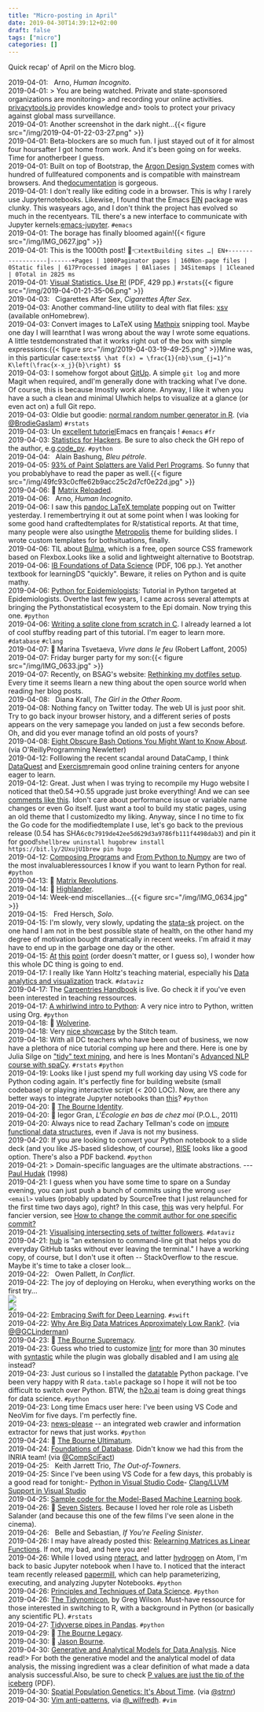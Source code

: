 ```yaml
---
title: "Micro-posting in April"
date: 2019-04-30T14:39:12+02:00
draft: false
tags: ["micro"]
categories: []
---
```


Quick recap' of April on the Micro blog.

<!--more-->

<a href="#" style="text-decoration: none;">2019-04-01</a>: <a href="https://itunes.apple.com/fr/album/human-incognito/1171932077" type="application/rss+xml" class="iconfont icon-music" title="rss"></a> &nbsp; Arno, _Human Incognito_.<br>
<a href="#" style="text-decoration: none;">2019-04-01</a>: > You are being watched. Private and state-sponsored organizations are monitoring> and recording your online activities. [privacytools.io](https://www.privacytools.io/#top) provides knowledge and> tools to protect your privacy against global mass surveillance.<br>
<a href="#" style="text-decoration: none;">2019-04-01</a>: Another screenshot in the dark night...{{< figure src="/img/2019-04-01-22-03-27.png" >}}<br>
<a href="#" style="text-decoration: none;">2019-04-01</a>: Beta-blockers are so much fun. I just stayed out of it for almost four hoursafter I got home from work. And it's been going on for weeks. Time for anotherbeer I guess.<br>
<a href="#" style="text-decoration: none;">2019-04-01</a>: Built on top of Bootstrap, the [Argon Design System](https://github.com/creativetimofficial/argon-design-system/blob/master/README.md) comes with hundred of fullfeatured components and is compatible with mainstream browsers. And the[documentation](https://demos.creative-tim.com/argon-design-system/docs/getting-started/overview.html) is gorgeous.<br>
<a href="#" style="text-decoration: none;">2019-04-01</a>: I don't really like editing code in a browser. This is why I rarely use Jupyternotebooks. Likewise, I found that the Emacs [EIN](https://github.com/tkf/emacs-ipython-notebook) package was clunky. This wasyears ago, and I don't think the project has evolved so much in the recentyears. TIL there's a new interface to communicate with Jupyter kernels:[emacs-jupyter](https://github.com/dzop/emacs-jupyter). `#emacs`<br>
<a href="#" style="text-decoration: none;">2019-04-01</a>: The borage has finally bloomed again!{{< figure src="/img/IMG_0627.jpg" >}}<br>
<a href="#" style="text-decoration: none;">2019-04-01</a>: This is the 1000th post! 💪👈`textBuilding sites …| EN+------------------|------+Pages | 1000Paginator pages | 160Non-page files | 0Static files | 617Processed images | 0Aliases | 34Sitemaps | 1Cleaned | 0Total in 2825 ms`<br>
<a href="#" style="text-decoration: none;">2019-04-01</a>: [Visual Statistics. Use R!](https://cran.r-project.org/doc/contrib/Shipunov-visual%5Fstatistics.pdf) (PDF, 429 pp.) `#rstats`{{< figure src="/img/2019-04-01-21-35-06.png" >}}<br>
<a href="#" style="text-decoration: none;">2019-04-03</a>: <a href="https://itunes.apple.com/fr/album/cigarettes-after-sex/121540895" type="application/rss+xml" class="iconfont icon-music" title="rss"></a> &nbsp; Cigarettes After Sex, _Cigarettes After Sex_.<br>
<a href="#" style="text-decoration: none;">2019-04-03</a>: Another command-line utility to deal with flat files: [xsv](https://github.com/BurntSushi/xsv) (available onHomebrew).<br>
<a href="#" style="text-decoration: none;">2019-04-03</a>: Convert images to LaTeX using [Mathpix](https://mathpix.com) snipping tool. Maybe one day I will learnthat I was wrong about the way I wrote some equations. A little testdemonstrated that it works right out of the box with simple expressions:{{< figure src="/img/2019-04-03-19-49-25.png" >}}Mine was, in this particular case:`text$$ \hat f(x) = \frac{1}{nb}\sum_{j=1}^n K\left(\frac{x-x_j}{b}\right) $$`<br>
<a href="#" style="text-decoration: none;">2019-04-03</a>: I somehow forgot about [GitUp](https://gitup.co). A simple `git log` and more Magit when required, andI'm generally done with tracking what I've done. Of course, this is because Imostly work alone. Anyway, I like it when you have a such a clean and minimal UIwhich helps to visualize at a glance (or even act on) a full Git repo.<br>
<a href="#" style="text-decoration: none;">2019-04-03</a>: Oldie but goodie: [normal random number generator in R](https://stat.ethz.ch/pipermail/r-devel/2006-May/037527.html). (via [@BrodieGaslam](https://twitter.com/BrodieGaslam/status/1113204074919419905)) `#rstats`<br>
<a href="#" style="text-decoration: none;">2019-04-03</a>: Un [excellent tutoriel](http://frougon.net/writings/emacs-tut/index.html)Emacs en français ! `#emacs` `#fr`<br>
<a href="#" style="text-decoration: none;">2019-04-03</a>: [Statistics for Hackers](http://christopherroach.com/articles/statistics-for-hackers/). Be sure to also check the GH repo of the author, e.g.[code_py](https://github.com/chrisalbon/code%5Fpy). `#python`<br>
<a href="#" style="text-decoration: none;">2019-04-04</a>: <a href="https://itunes.apple.com/fr/album/bleu-p%C3%A9trole/275346103" type="application/rss+xml" class="iconfont icon-music" title="rss"></a> &nbsp; Alain Bashung, _Bleu pétrole_.<br>
<a href="#" style="text-decoration: none;">2019-04-05</a>: [93% of Paint Splatters are Valid Perl Programs](http://colinm.org/sigbovik/). So funny that you probablyhave to read the paper as well.{{< figure src="/img/49fc93c0cffe62b9acc25c2d7cf0e22d.jpg" >}}<br>
<a href="#" style="text-decoration: none;">2019-04-06</a>: &#127909; [Matrix Reloaded](https://www.imdb.com/title/tt0234215/).<br>
<a href="#" style="text-decoration: none;">2019-04-06</a>: <a href="https://itunes.apple.com/fr/album/human-incognito/1171932077" type="application/rss+xml" class="iconfont icon-music" title="rss"></a> &nbsp; Arno, _Human Incognito_.<br>
<a href="#" style="text-decoration: none;">2019-04-06</a>: I saw this [pandoc LaTeX template](https://github.com/Wandmalfarbe/pandoc-latex-template/blob/master/README.md) popping out on Twitter yesterday. I remembertrying it out at some point when I was looking for some good hand craftedtemplates for R/statistical reports. At that time, many people were also usingthe [Metropolis](https://github.com/matze/mtheme) theme for building slides. I wrote custom templates for bothsituations, finally.<br>
<a href="#" style="text-decoration: none;">2019-04-06</a>: TIL about [Bulma](https://bulma.io), which is a free, open source CSS framework based on Flexbox.Looks like a solid and lightweight alternative to Bootstrap.<br>
<a href="#" style="text-decoration: none;">2019-04-06</a>: [IB Foundations of Data Science](https://www.cl.cam.ac.uk/teaching/1819/DataSci/notes0.pdf) (PDF, 106 pp.). Yet another textbook for learningDS "quickly". Beware, it relies on Python and is quite mathy.<br>
<a href="#" style="text-decoration: none;">2019-04-06</a>: [Python for Epidemiologists](https://github.com/pzivich/Python-for-Epidemiologists): Tutorial in Python targeted at Epidemiologists. Overthe last few years, I came across several attempts at bringing the Pythonstatistical ecosystem to the Epi domain. Now trying this one. `#python`<br>
<a href="#" style="text-decoration: none;">2019-04-06</a>: [Writing a sqlite clone from scratch in C](https://cstack.github.io/db%5Ftutorial/). I already learned a lot of cool stuffby reading part of this tutorial. I'm eager to learn more. `#database` `#clang`<br>
<a href="#" style="text-decoration: none;">2019-04-07</a>: &#x1f4d6; Marina Tsvetaeva, _Vivre dans le feu_ (Robert Laffont, 2005)<br>
<a href="#" style="text-decoration: none;">2019-04-07</a>: Friday burger party for my son:{{< figure src="/img/IMG_0633.jpg" >}}<br>
<a href="#" style="text-decoration: none;">2019-04-07</a>: Recently, on BSAG's website: [Rethinking my dotfiles setup](https://www.rousette.org.uk/archives/rethinking-my-dotfiles-setup/). Every time it seems Ilearn a new thing about the open source world when reading her blog posts.<br>
<a href="#" style="text-decoration: none;">2019-04-08</a>: <a href="https://itunes.apple.com/fr/album/the-girl-in-the-other-room/958763833" type="application/rss+xml" class="iconfont icon-music" title="rss"></a> &nbsp; Diana Krall, _The Girl in the Other Room_.<br>
<a href="#" style="text-decoration: none;">2019-04-08</a>: Nothing fancy on Twitter today. The web UI is just poor shit. Try to go back inyour browser history, and a different series of posts appears on the very samepage you landed on just a few seconds before. Oh, and did you ever manage tofind an old posts of yours?<br>
<a href="#" style="text-decoration: none;">2019-04-08</a>: [Eight Obscure Bash Options You Might Want to Know About](https://zwischenzugs.com/2019/04/03/eight-obscure-bash-options-you-might-want-to-know-about). (via O'ReillyProgramming Newletter)<br>
<a href="#" style="text-decoration: none;">2019-04-12</a>: Folllowing the recent scandal around DataCamp, I think [DataQuest](https://www.dataquest.io) and [Exercism](https://exercism.io)remain good online training centers for anyone eager to learn.<br>
<a href="#" style="text-decoration: none;">2019-04-12</a>: Great. Just when I was trying to recompile my Hugo website I noticed that the0.54->0.55 upgrade just broke everything! And we can see [comments like this](https://github.com/gohugoio/hugo/issues/4117#issuecomment-475810894). Idon't care about performance issue or variable name changes or even Go itself. Ijust want a tool to build my static pages, using an old theme that I customizedto my liking. Anyway, since I no time to fix the Go code for the modifiedtemplate I use, let's go back to the previous release (0.54 has SHA`6c0c7919de42ee5d629d3a9786fb111f4498dab3`) and pin it for good!`shellbrew uninstall hugobrew install https://bit.ly/2UxujU1brew pin hugo`<br>
<a href="#" style="text-decoration: none;">2019-04-12</a>: [Composing Programs](http://www.composingprograms.com) and [From Python to Numpy](http://www.labri.fr/perso/nrougier/from-python-to-numpy/) are two of the most invaluableressources I know if you want to learn Python for real. `#python`<br>
<a href="#" style="text-decoration: none;">2019-04-13</a>: &#127909; [Matrix Revolutions](https://en.wikipedia.org/wiki/The_Matrix_Revolutions).<br>
<a href="#" style="text-decoration: none;">2019-04-14</a>: &#127909; [Highlander](<https://en.wikipedia.org/wiki/Highlander_(film)>).<br>
<a href="#" style="text-decoration: none;">2019-04-14</a>: Week-end miscellanies...{{< figure src="/img/IMG_0634.jpg" >}}<br>
<a href="#" style="text-decoration: none;">2019-04-15</a>: <a href="https://itunes.apple.com/fr/album/solo/1011585685" type="application/rss+xml" class="iconfont icon-music" title="rss"></a> &nbsp; Fred Hersch, _Solo_.<br>
<a href="#" style="text-decoration: none;">2019-04-15</a>: I'm slowly, very slowly, updating the [stata-sk](/articles/stata-sk/) project. on the one hand I am not in the best possible state of health, on the other hand my degree of motivation bought dramatically in recent weeks. I'm afraid it may have to end up in the garbage one day or the other.<br>
<a href="#" style="text-decoration: none;">2019-04-15</a>: [At](https://twitter.com/CMastication/status/1117235956560662528) [this](http://third-bit.com/2019/04/15/an-exchange-with-datacamp.html) [point](https://twitter.com/noamross/status/1116667602741485571) (order doesn't matter, or I guess so), I wonder how this whole DC thing is going to end.<br>
<a href="#" style="text-decoration: none;">2019-04-17</a>: I really like Yann Holtz's teaching material, especially his [Data analytics and visualization](https://www.yan-holtz.com/teaching) track. `#dataviz`<br>
<a href="#" style="text-decoration: none;">2019-04-17</a>: The [Carpentries Handbook](https://docs.carpentries.org) is live. Go check it if you've even been interested in teaching ressources.<br>
<a href="#" style="text-decoration: none;">2019-04-17</a>: [A whirlwind intro to Python](https://github.com/Gastove/pythonathon): A very nice intro to Python, written using Org. `#python`<br>
<a href="#" style="text-decoration: none;">2019-04-18</a>: &#127909; [Wolverine](https://www.imdb.com/title/tt1430132/).<br>
<a href="#" style="text-decoration: none;">2019-04-18</a>: Very [nice showcase](https://algorithms-tour.stitchfix.com/#recommendation-systems) by the Stitch team.<br>
<a href="#" style="text-decoration: none;">2019-04-18</a>: With all DC teachers who have been out of business, we now have a plethora of nice tutorial comping up here and there. Here is one by Julia Silge on ["tidy" text mining](https://github.com/juliasilge/deming2018), and here is Ines Montani's [Advanced NLP course with spaCy](https://github.com/ines/spacy-course). `#rstats` `#python`<br>
<a href="#" style="text-decoration: none;">2019-04-19</a>: Looks like I just spend my full working day using VS code for Python coding again. It's perfectly fine for building website (small codebase) or playing interactive script (< 200 LOC). Now, are there any better ways to integrate Jupyter notebooks than [this](https://code.visualstudio.com/docs/python/jupyter-support)? `#python`<br>
<a href="#" style="text-decoration: none;">2019-04-20</a>: &#127909; [The Bourne Identity](<https://en.wikipedia.org/wiki/The_Bourne_Identity_(2002_film)>).<br>
<a href="#" style="text-decoration: none;">2019-04-20</a>: &#x1f4d6; Iegor Gran, _L'Écologie en bas de chez moi_ (P.O.L., 2011)<br>
<a href="#" style="text-decoration: none;">2019-04-20</a>: Always nice to read Zachary Tellman's code on [impure functional data structures](https://github.com/lacuna/bifurcan), even if Java is not my business.<br>
<a href="#" style="text-decoration: none;">2019-04-20</a>: If you are looking to convert your Python notebook to a slide deck (and you like JS-based slideshow, of course), [RISE](https://damianavila.github.io/RISE/) looks like a good option. There's also a PDF backend. `#python`<br>
<a href="#" style="text-decoration: none;">2019-04-21</a>: > Domain-specific languages are the ultimate abstractions. --- [Paul Hudak](https://felleisen.org/matthias/manifesto/sec_pl-pl.html) (1998)<br>
<a href="#" style="text-decoration: none;">2019-04-21</a>: I guess when you have some time to spare on a Sunday evening, you can just push a bunch of commits using the wrong `user <email>` values (probably updated by SourceTree that I just relaunched for the first time two days ago), right? In this case, [this](https://help.github.com/en/articles/changing-author-info) was very helpful. For fancier version, see [How to change the commit author for one specific commit?](https://stackoverflow.com/q/3042437)<br>
<a href="#" style="text-decoration: none;">2019-04-21</a>: [Visualising intersecting sets of twitter followers](https://www.cultureofinsight.com/blog/2018/01/25/2018-01-25-visualising-twitter-follower-overlap/). `#dataviz`<br>
<a href="#" style="text-decoration: none;">2019-04-21</a>: [hub](https://hub.github.com) is "an extension to command-line git that helps you do everyday GitHub tasks without ever leaving the terminal." I have a working copy, of course, but I don't use it often -- StackOverflow to the rescue. Maybe it's time to take a closer look...<br>
<a href="#" style="text-decoration: none;">2019-04-22</a>: <a href="https://itunes.apple.com/fr/album/in-conflict/814784669" type="application/rss+xml" class="iconfont icon-music" title="rss"></a> &nbsp; Owen Pallett, _In Conflict_.<br>
<a href="#" style="text-decoration: none;">2019-04-22</a>: The joy of deploying on Heroku, when everything works on the first try...<br>![](/img/2019-04-22-21-39-36.png)<br>![](/img/2019-04-22-21-42-11.png)<br>
<a href="#" style="text-decoration: none;">2019-04-22</a>: [Embracing Swift for Deep Learning](https://www.fast.ai/2019/03/06/fastai-swift/). `#swift`<br>
<a href="#" style="text-decoration: none;">2019-04-22</a>: [Why Are Big Data Matrices Approximately Low Rank?](https://epubs.siam.org/doi/10.1137/18M1183480). (via [@@GCLinderman](https://twitter.com/GCLinderman/status/1119564896486731778))<br>
<a href="#" style="text-decoration: none;">2019-04-23</a>: &#127909; [The Bourne Supremacy](<https://en.wikipedia.org/wiki/The_Bourne_Supremacy_(film)>).<br>
<a href="#" style="text-decoration: none;">2019-04-23</a>: Guess who tried to customize [lintr](https://github.com/jimhester/lintr) for more than 30 minutes with [syntastic](https://github.com/vim-syntastic/syntastic) while the plugin was globally disabled and I am using [ale](https://github.com/w0rp/ale) instead?<br>
<a href="#" style="text-decoration: none;">2019-04-23</a>: Just curious so I installed the [datatable](https://www.kaggle.com/sudalairajkumar/getting-started-with-python-datatable/notebook) Python package. I've been very happy with R `data.table` package so I hope it will not be too difficult to switch over Python. BTW, the [h2o.ai](https://www.h2o.ai) team is doing great things for data science. `#python`<br>
<a href="#" style="text-decoration: none;">2019-04-23</a>: Long time Emacs user here: I've been using VS Code and NeoVim for five days. I'm perfectly fine.<br>
<a href="#" style="text-decoration: none;">2019-04-23</a>: [news-please](https://github.com/fhamborg/news-please) -- an integrated web crawler and information extractor for news that just works. `#python`<br>
<a href="#" style="text-decoration: none;">2019-04-24</a>: &#127909; [The Bourne Ultimatum](<https://en.wikipedia.org/wiki/The_Bourne_Ultimatum_(film)>).<br>
<a href="#" style="text-decoration: none;">2019-04-24</a>: [Foundations of Database](http://webdam.inria.fr/Alice/). Didn't know we had this from the INRIA team! (via [@CompSciFact](https://twitter.com/CompSciFact/status/1120860139093942272))<br>
<a href="#" style="text-decoration: none;">2019-04-25</a>: <a href="https://itunes.apple.com/fr/album/the-out-of-towners/256852163" type="application/rss+xml" class="iconfont icon-music" title="rss"></a> &nbsp; Keith Jarrett Trio, _The Out-of-Towners_.<br>
<a href="#" style="text-decoration: none;">2019-04-25</a>: Since I've been using VS Code for a few days, this probably is a good read for tonight:- [Python in Visual Studio Code](https://devblogs.microsoft.com/python/python-in-visual-studio-code-april-2019-release/)- [Clang/LLVM Support in Visual Studio](https://devblogs.microsoft.com/cppblog/clang-llvm-support-in-visual-studio/)<br>
<a href="#" style="text-decoration: none;">2019-04-25</a>: [Sample code for the Model-Based Machine Learning book](https://github.com/dotnet/mbmlbook).<br>
<a href="#" style="text-decoration: none;">2019-04-26</a>: &#127909; [Seven Sisters](https://en.wikipedia.org/wiki/What_Happened_to_Monday). Because I loved her role role as Lisbeth Salander (and because this one of the few films I've seen alone in the cinema).<br>
<a href="#" style="text-decoration: none;">2019-04-26</a>: <a href="https://itunes.apple.com/fr/album/if-youre-feeling-sinister/516530926" type="application/rss+xml" class="iconfont icon-music" title="rss"></a> &nbsp; Belle and Sebastian, _If You're Feeling Sinister_.<br>
<a href="#" style="text-decoration: none;">2019-04-26</a>: I may have already posted this: [Relearning Matrices as Linear Functions](https://www.dhruvonmath.com/2018/12/31/matrices/). If not, my bad, and here you are!<br>
<a href="#" style="text-decoration: none;">2019-04-26</a>: While I loved using [nteract](http://nteract.io), and latter [hydrogen](https://atom.io/packages/hydrogen) on Atom, I'm back to basic Jupyter notebook when I have to. I noticed that the interact team recently released [papermill](https://github.com/nteract/papermill), which can help parameterizing, executing, and analyzing Jupyter Notebooks. `#python`<br>
<a href="#" style="text-decoration: none;">2019-04-26</a>: [Principles and Techniques of Data Science](https://www.textbook.ds100.org/ch/04/eda_intro.html). `#python`<br>
<a href="#" style="text-decoration: none;">2019-04-26</a>: [The Tidynomicon](https://gvwilson.github.io/tidynomicon/), by Greg Wilson. Must-have ressource for those interested in switching to R, with a background in Python (or basically any scientific PL). `#rstats`<br>
<a href="#" style="text-decoration: none;">2019-04-27</a>: [Tidyverse pipes in Pandas](https://stmorse.github.io/journal/tidyverse-style-pandas.html). `#python`<br>
<a href="#" style="text-decoration: none;">2019-04-29</a>: &#127909; [The Bourne Legacy](<https://en.wikipedia.org/wiki/The_Bourne_Legacy_(film)>).<br>
<a href="#" style="text-decoration: none;">2019-04-30</a>: &#127909; [Jason Bourne](<https://en.wikipedia.org/wiki/Jason_Bourne_(film)>).<br>
<a href="#" style="text-decoration: none;">2019-04-30</a>: [Generative and Analytical Models for Data Analysis](https://simplystatistics.org/2019/04/29/generative-and-analytical-models-for-data-analysis/). Nice read!> For both the generative model and the analytical model of data analysis, the missing ingredient was a clear definition of what made a data analysis successful.Also, be sure to check [P values are just the tip of the iceberg](https://www.nature.com/polopoly_fs/1.17412!/menu/main/topColumns/topLeftColumn/pdf/520612a.pdf) (PDF).<br>
<a href="#" style="text-decoration: none;">2019-04-30</a>: [Spatial Population Genetics: It's About Time](https://arxiv.org/abs/1904.09847v1#). (via [@strnr](https://twitter.com/strnr/status/1122855565686988800))<br>
<a href="#" style="text-decoration: none;">2019-04-30</a>: [Vim anti-patterns](https://sanctum.geek.nz/arabesque/vim-anti-patterns/), via [@\_wilfredh](https://twitter.com/_wilfredh/status/1122987184389349376). `#vim`<br>
